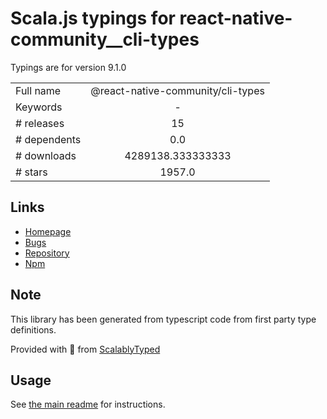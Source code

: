 
# Scala.js typings for react-native-community__cli-types

Typings are for version 9.1.0



|                    |                 |
| ------------------ | :-------------: |
| Full name          | @react-native-community/cli-types |
| Keywords           | - |
| # releases         | 15 |
| # dependents       | 0.0 |
| # downloads        | 4289138.333333333 |
| # stars            | 1957.0 |

## Links
- [Homepage](https://github.com/react-native-community/cli/tree/master/packages/cli-types)
- [Bugs](https://github.com/react-native-community/cli/issues)
- [Repository](https://github.com/react-native-community/cli)
- [Npm](https://www.npmjs.com/package/%40react-native-community%2Fcli-types)
    


## Note
This library has been generated from typescript code from first party type definitions.

Provided with :purple_heart: from [ScalablyTyped](https://github.com/oyvindberg/ScalablyTyped)

## Usage
See [the main readme](../../readme.md) for instructions.


